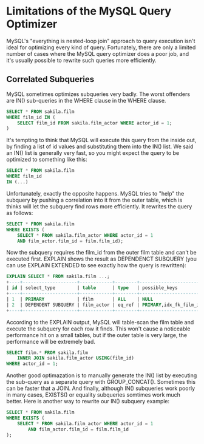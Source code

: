 # Limitations of the MySQL Query Optimizer

MySQL's "everything is nested-loop join" approach to query execution isn't ideal for optimizing every kind of query. Fortunately, there are only a limited number of cases where the MySQL query optimizer does a poor job, and it's usually possible to rewrite such queries more efficiently.

## Correlated Subqueries

MySQL sometimes optimizes subqueries very badly. The worst offenders are IN() sub-queries in the WHERE clause in the WHERE clause.

```sql
SELECT * FROM sakila.film
WHERE film_id IN (
    SELECT film_id FROM sakila.film_actor WHERE actor_id = 1;
)
```

It's tempting to think that MySQL will execute this query from the inside out, by finding a list of id values and substituting them into the IN() list. We said an IN() list is generally very fast, so you might expect the query to be optimized to something like this:

```sql
SELECT * FROM sakila.film
WHERE film_id
IN (...)
```

Unfortunately, exactly the opposite happens. MySQL tries to "help" the subquery by pushing a correlation into it from the outer table, which is thinks will let the subquery find rows more efficiently. It rewrites the query as follows:

```sql
SELECT * FROM sakila.film
WHERE EXISTS (
    SELECT * FROM sakila.film_actor WHERE actor_id = 1
    AND film_actor.film_id = film.film_id);
```

Now the subquery requires the film_id from the outer film table and can't be executed first. EXPLAIN shows the result as DEPENDENCT SUBQUERY (you can use EXPLAIN EXTENDED to see exactly how the query is rewritten):

```sql
EXPLAIN SELECT * FROM sakila.film ...;
+----+--------------------+------------+--------+------------------------+
| id | select_type        | table      | type   | possible_keys          |
+----+--------------------+------------+--------+------------------------+
| 1  | PRIMARY            | film       | ALL    | NULL                   |
| 2  | DEPENDENT SUBQUERY | film_actor | eq_ref | PRIMARY,idx_fk_film_id |
+----+--------------------+------------+--------+------------------------+
```

According to the EXPLAIN output, MySQL will table-scan the film table and execute the subquery for each row it finds. This won't cause a noticeable performance hit on a small tables, but if the outer table is very large, the performance will be extremely bad.

```sql
SELECT film.* FROM sakila.film
    INNER JOIN sakila.film_actor USING(film_id)
WHERE actor_id = 1;
```

Another good optimazation is to manually generate the IN() list by executing the sub-query as a separate query with GROUP_CONCAT(). Sometimes this can be faster that a JOIN. And finally, although IN() subqueries work poorly in many cases, EXISTS() or equality subqueries somtimes work much better. Here is another way to rewrite our IN() subquery example:

```sql
SELECT * FROM sakila.film
WHERE EXISTS (
    SELECT * FROM sakila.film_actor WHERE actor_id = 1
        AND film_actor.film_id = film.film_id
);
```
